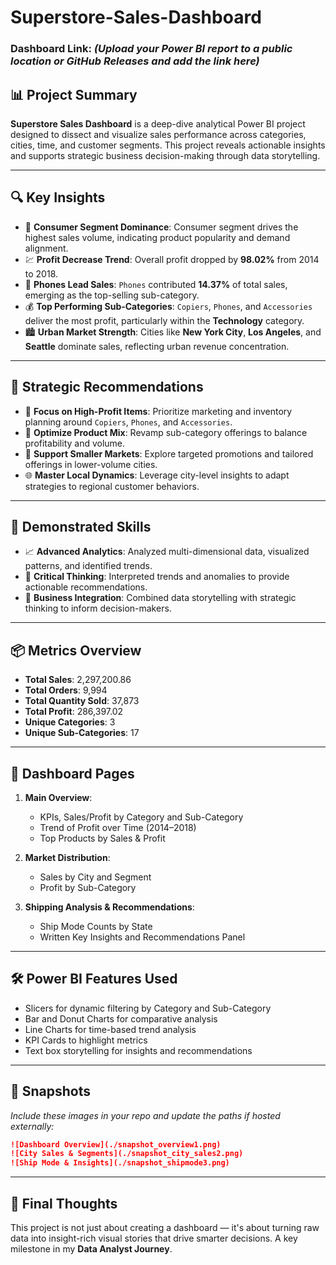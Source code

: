 # Superstore-Sales-Dashboard

### Dashboard Link: *(Upload your Power BI report to a public location or GitHub Releases and add the link here)*

## 📊 Project Summary

**Superstore Sales Dashboard** is a deep-dive analytical Power BI project designed to dissect and visualize sales performance across categories, cities, time, and customer segments. This project reveals actionable insights and supports strategic business decision-making through data storytelling.

---

## 🔍 Key Insights

- 🚀 **Consumer Segment Dominance**: Consumer segment drives the highest sales volume, indicating product popularity and demand alignment.
- 💹 **Profit Decrease Trend**: Overall profit dropped by **98.02%** from 2014 to 2018.
- 📱 **Phones Lead Sales**: `Phones` contributed **14.37%** of total sales, emerging as the top-selling sub-category.
- 💰 **Top Performing Sub-Categories**: `Copiers`, `Phones`, and `Accessories` deliver the most profit, particularly within the **Technology** category.
- 🏙️ **Urban Market Strength**: Cities like **New York City**, **Los Angeles**, and **Seattle** dominate sales, reflecting urban revenue concentration.

---

## 🎯 Strategic Recommendations

- 🎯 **Focus on High-Profit Items**: Prioritize marketing and inventory planning around `Copiers`, `Phones`, and `Accessories`.
- 🔄 **Optimize Product Mix**: Revamp sub-category offerings to balance profitability and volume.
- 🌱 **Support Smaller Markets**: Explore targeted promotions and tailored offerings in lower-volume cities.
- 🌐 **Master Local Dynamics**: Leverage city-level insights to adapt strategies to regional customer behaviors.

---

## 🧠 Demonstrated Skills

- 📈 **Advanced Analytics**: Analyzed multi-dimensional data, visualized patterns, and identified trends.
- 🧠 **Critical Thinking**: Interpreted trends and anomalies to provide actionable recommendations.
- 🏢 **Business Integration**: Combined data storytelling with strategic thinking to inform decision-makers.

---

## 📦 Metrics Overview

- **Total Sales**: 2,297,200.86  
- **Total Orders**: 9,994  
- **Total Quantity Sold**: 37,873  
- **Total Profit**: 286,397.02  
- **Unique Categories**: 3  
- **Unique Sub-Categories**: 17  

---

## 📌 Dashboard Pages

1. **Main Overview**:
   - KPIs, Sales/Profit by Category and Sub-Category
   - Trend of Profit over Time (2014–2018)
   - Top Products by Sales & Profit

2. **Market Distribution**:
   - Sales by City and Segment
   - Profit by Sub-Category

3. **Shipping Analysis & Recommendations**:
   - Ship Mode Counts by State
   - Written Key Insights and Recommendations Panel

---

## 🛠 Power BI Features Used

- Slicers for dynamic filtering by Category and Sub-Category
- Bar and Donut Charts for comparative analysis
- Line Charts for time-based trend analysis
- KPI Cards to highlight metrics
- Text box storytelling for insights and recommendations

---

## 📸 Snapshots

*Include these images in your repo and update the paths if hosted externally:*

```markdown
![Dashboard Overview](./snapshot_overview1.png)
![City Sales & Segments](./snapshot_city_sales2.png)
![Ship Mode & Insights](./snapshot_shipmode3.png)
```

---

## 🧭 Final Thoughts

This project is not just about creating a dashboard — it's about turning raw data into insight-rich visual stories that drive smarter decisions. A key milestone in my **Data Analyst Journey**.

